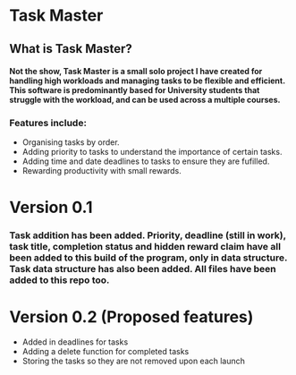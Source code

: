 # Task Master
## What is Task Master?
#### Not the show, Task Master is a small solo project I have created for handling high workloads and managing tasks to be flexible and efficient. This software is predominantly based for University students that struggle with the workload, and can be used across a multiple courses.
### Features include:
* Organising tasks by order.
* Adding priority to tasks to understand the importance of certain tasks.
* Adding time and date deadlines to tasks to ensure they are fufilled.
* Rewarding productivity with small rewards.
# Version 0.1
### Task addition has been added. Priority, deadline (still in work), task title, completion status and hidden reward claim have all been added to this build of the program, only in data structure. Task data structure has also been added. All files have been added to this repo too.
# Version 0.2 (Proposed features)
* Added in deadlines for tasks
* Adding a delete function for completed tasks
* Storing the tasks so they are not removed upon each launch
